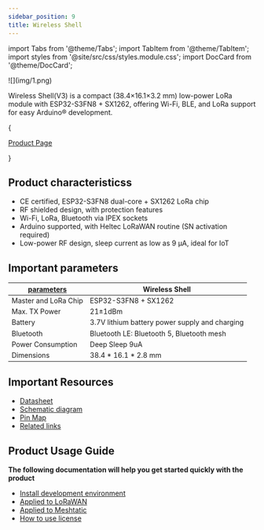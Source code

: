 ```yaml
---
sidebar_position: 9
title: Wireless Shell
---
```


import Tabs from '@theme/Tabs';
import TabItem from '@theme/TabItem';
import styles from '@site/src/css/styles.module.css';
import DocCard from '@theme/DocCard';

<div style={{ textAlign: 'center' }}>
  ![](img/1.png)
</div>

Wireless Shell(V3) is a compact (38.4×16.1×3.2 mm) low-power LoRa module with ESP32-S3FN8 + SX1262, offering Wi-Fi, BLE, and LoRa support for easy Arduino® development.

{<div className={styles.btnContainer}>
  <a href="https://heltec.org/project/wireless-shell-v3/" className={styles.btnLink1}>
    Product Page
  </a>
</div>}

## Product characteristicss

- CE certified, ESP32-S3FN8 dual-core + SX1262 LoRa chip
- RF shielded design, with protection features
- Wi-Fi, LoRa, Bluetooth via IPEX sockets
- Arduino supported, with Heltec LoRaWAN routine (SN activation required)
- Low-power RF design, sleep current as low as 9 µA, ideal for IoT


## Important parameters
| [parameters](https://resource.heltec.cn/download/Wireless_Shell_V3/HTIT-Wsh_V3(Rev1.1).pdf)         | Wireless Shell     |
|--------------------|----------------------------|
|Master and LoRa Chip      |	    ESP32-S3FN8 +  SX1262              |
|Max. TX Power|  	21±1dBm             |
| Battery     |   	3.7V lithium battery power supply and charging                |
| Bluetooth         | 	Bluetooth LE: Bluetooth 5, Bluetooth mesh           |
|Power Consumption       |  	Deep Sleep 9uA   |
| Dimensions         |   		38.4 * 16.1 * 2.8 mm   |


## Important Resources
- [Datasheet](https://resource.heltec.cn/download/Wireless_Shell_V3/HTIT-Wsh_V3(Rev1.1).pdf)
- [Schematic diagram](https://resource.heltec.cn/download/Wireless_Shell_V3/HTIT-Wsh_V3_Schematic_Diagram.pdf)
- [Pin Map](https://resource.heltec.cn/download/Wireless_Shell_V3/HTIT-Wsh_V3.png)
- [Related links](https://resource.heltec.cn/download/Wireless_Shell_V3)

## Product Usage Guide

**The following documentation will help you get started quickly with the product**
- [Install development environment](/docs/devices/open-source-devices/esp32-series/esp32-quick-start?esp32=esp32)
- [Applied to LoRaWAN](/docs/devices/open-source-devices/esp32-series/esp32-quick-start?esp32=lorawan)
- [Applied to Meshtatic](/docs/devices/open-source-devices/esp32-series/esp32-quick-start?esp32=meshtastic)
- [How to use license](docs/devices/general-docs/how_to_use_license)
